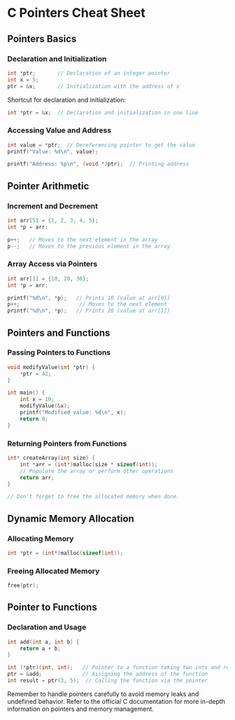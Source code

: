 # C Pointers Cheat Sheet

## Pointers Basics

### Declaration and Initialization

```c
int *ptr;       // Declaration of an integer pointer
int x = 5;
ptr = &x;       // Initialization with the address of x
```

Shortcut for declaration and initialization:

```c
int *ptr = &x;  // Declaration and initialization in one line
```

### Accessing Value and Address

```c
int value = *ptr;  // Dereferencing pointer to get the value
printf("Value: %d\n", value);

printf("Address: %p\n", (void *)ptr);  // Printing address
```

## Pointer Arithmetic

### Increment and Decrement

```c
int arr[5] = {1, 2, 3, 4, 5};
int *p = arr;

p++;   // Moves to the next element in the array
p--;   // Moves to the previous element in the array
```

### Array Access via Pointers

```c
int arr[3] = {10, 20, 30};
int *p = arr;

printf("%d\n", *p);   // Prints 10 (value at arr[0])
p++;                   // Moves to the next element
printf("%d\n", *p);   // Prints 20 (value at arr[1])
```

## Pointers and Functions

### Passing Pointers to Functions

```c
void modifyValue(int *ptr) {
    *ptr = 42;
}

int main() {
    int x = 10;
    modifyValue(&x);
    printf("Modified value: %d\n", x);
    return 0;
}
```

### Returning Pointers from Functions

```c
int* createArray(int size) {
    int *arr = (int*)malloc(size * sizeof(int));
    // Populate the array or perform other operations
    return arr;
}

// Don't forget to free the allocated memory when done.
```

## Dynamic Memory Allocation

### Allocating Memory

```c
int *ptr = (int*)malloc(sizeof(int));
```

### Freeing Allocated Memory

```c
free(ptr);
```

## Pointer to Functions

### Declaration and Usage

```c
int add(int a, int b) {
    return a + b;
}

int (*ptr)(int, int);   // Pointer to a function taking two ints and returning an int
ptr = &add;             // Assigning the address of the function
int result = ptr(3, 5);  // Calling the function via the pointer
```

Remember to handle pointers carefully to avoid memory leaks and undefined behavior. Refer to the official C documentation for more in-depth information on pointers and memory management.


